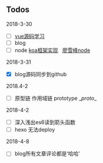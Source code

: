 ## Todos 
2018-3-30
- [ ] [vue源码学习](http://hcysun.me/2017/03/03/Vue%E6%BA%90%E7%A0%81%E5%AD%A6%E4%B9%A0/)
- [ ] blog
- [ ] node [koa框架实现](https://cnodejs.org/topic/5abb4dcd5b8d68f72c14732d)   [廖雪峰node](https://www.liaoxuefeng.com/wiki/001434446689867b27157e896e74d51a89c25cc8b43bdb3000/001434501245426ad4b91f2b880464ba876a8e3043fc8ef000)

2018-3-31
- [x] blog源码同步到github

2018.4-2
- [ ] 原型链 作用域链 prototype \__proto__

2018-4-2
- [ ] 深入浅出es6读到箭头函数
- [ ] hexo 无法deploy

2018-4-8
- [ ] blog所有文章评论都是‘哈哈’